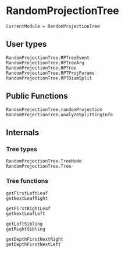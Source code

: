 # RandomProjectionTree

```@meta
CurrentModule = RandomProjectionTree
```

## User types

```@docs
RandomProjectionTree.RPTreeEvent
RandomProjectionTree.RPTreeArg
RandomProjectionTree.RPTree
RandomProjectionTree.RPTProjParams
RandomProjectionTree.RPTDiamSplit
```

## Public Functions

```@docs
RandomProjectionTree.randomProjection
RandomProjectionTree.analyzeSplittingInfo
```

## Internals

### Tree types

```@docs
RandomProjectionTree.TreeNode
RandomProjectionTree.Tree
```

### Tree functions

```@docs
getFirstLeftLeaf
getNextLeafRight

getFirstRightLeaf
getNextLeafLeft

getLeftSibling
getRightSibling

getDepthFirstNextRight
getDepthFirstNextLeft
```
